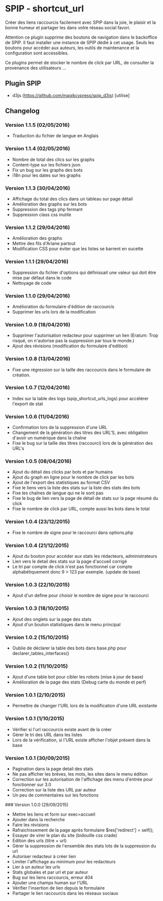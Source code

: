 SPIP - shortcut_url
=======

Créer des liens raccourcis facilement avec SPIP dans la joie, le plaisir et la bonne humeur et partager les dans votre réseau social favori.

Attention ce plugin supprime des boutons de navigation dans le backoffice de SPIP. Il faut installer une instance de SPIP dédié à cet usage. Seuls les boutons pour accéder aux auteurs, les outils de maintenance et la configuration sont accessibles.

Ce plugins permet de stocker le nombre de click par URL, de consulter la provenance des utilisateurs ...

## Plugin SPIP

* d3js (https://github.com/magikcypress/spip_d3js) [utilise]

## Changelog

### Version 1.1.5 (02/05/2016)

- Traduction du fichier de langue en Anglais

### Version 1.1.4 (02/05/2016)

- Nombre de total des clics sur les graphs
- Content-type sur les fichiers json
- Fix un bug sur les graphs des bots
- i18n pour les dates sur les graphs

### Version 1.1.3 (30/04/2016)

- Affichage du total des clics dans un tableau sur page détail
- Amélioration des graphs sur les bots
- Suppression des tags php fermant
- Suppression class css inutile

### Version 1.1.2 (29/04/2016)

- Amélioration des graphs
- Mettre des fils d'Ariane partout
- Modification CSS pour éviter que les listes se barrent en sucette

### Version 1.1.1 (29/04/2016)

- Suppression du fichier d'options qui définissait une valeur qui doit être mise par défaut dans le code
- Nettoyage de code

### Version 1.1.0 (29/04/2016)

- Amélioration du formulaire d'édition de raccourcis
- Supprimer les urls lors de la modification

### Version 1.0.9 (18/04/2016)

- Supprimer l'autorisation redacteur pour supprimer un lien (Eratum: Trop risqué, on n'autorise pas la suppression par tous le monde.)
- Ajout des révisions (modification du formulaire d'edition)

### Version 1.0.8 (13/04/2016)

- Fixe une régression sur la taille des raccourcis dans le formulaire de création.

### Version 1.0.7 (12/04/2016)

- Index sur la table des logs (spip_shortcut_urls_logs) pour accélérer l'export de stat

### Version 1.0.6 (11/04/2016)

- Confirmation lors de la suppression d'une URL
- Changement de la génération des titres des URL'S, avec obligation d'avoir un numérique dans la chaîne
- Fixe le bug sur la taille des titres (raccourci) lors de la génération des URL's

### Version 1.0.5 (08/04/2016)

- Ajout du détail des clicks par bots et par humains
- Ajout du graph en ligne pour le nombre de click par les bots
- Ajout de l'export des statistiques au format CSV
- Fixe le liens vers la liste des stats sur la liste des stats des bots
- Fixe les chaînes de langue qui ne le sont pas
- Fixe le bug de lien vers la page de détail de stats sur la page résumé du click
- Fixe le nombre de click par URL, compte aussi les bots dans le total

### Version 1.0.4 (23/12/2015)

- Fixe le nombre de signe pour le raccourci dans options.php

### Version 1.0.4 (21/12/2015)

- Ajout du bouton pour accéder aux stats les rédacteurs, administrateurs
- Lien vers le detail des stats sur la page d'accueil corrigé
- Le tri par compte de click n'est pas fonctionnel car compte alphabétiquement donc 9 > 123 par exemple. (update de base)

### Version 1.0.3 (22/10/2015)

- Ajout d'un define pour choisir le nombre de signe pour le raccourci

### Version 1.0.3 (18/10/2015)

- Ajout des onglets sur la page des stats
- Ajout d'un bouton statistiques dans le menu principal

### Version 1.0.2 (15/10/2015)

- Oublie de déclarer la table des bots dans base.php pour declarer_tables_interfaces()

### Version 1.0.2 (11/10/2015)

- Ajout d'une table bot pour cibler les robots (mise à jour de base)
- Amélioration de la page des stats (Debug carte du monde et perf)

### Version 1.0.1 (2/10/2015)

- Permettre de changer l'URL lors de la modification d'une URL existante

### Version 1.0.1 (1/10/2015)

- Vérifier si l'url raccourcis existe avant de la créer
- Gérer le tri des URL dans les listes
- Lors de la vérification, si l'URL existe afficher l'objet présent dans la base

### Version 1.0.1 (30/09/2015)

- Pagination dans la page detail des stats
- Ne pas afficher les brèves, les mots, les sites dans le menu édition
- Correction sur les autorisation de l'affichage des menu d'entrée pour fonctionner sur 3.0
- Correction sur la liste des URL par auteur
- Un peu de commentaires sur les fonctions

### Version 1.0.0 (29/09/2015)

- Mettre les liens et form sur exec=accueil
- Ajouter dans la recherche
- Faire les révisions
- Rafraichissement de la page après formulaire $res['redirect'] = self();
- Essayer de virer le plan du site (bidouille css crade)
- Edition des urls (titre + url)
- Gérer la suppression de l'ensemble des stats lots de la suppression du url
- Autoriser redacteur à créer lien
- Limiter l'affichage au minimum pour les redacteurs
- Lier à un auteur les urls
- Stats globales et par url et par auteur
- Bug sur les liens raccourcis, erreur 404
- Ajouter une champs human sur l'URL
- Vérifier l'insertion de lien depuis le formulaire
- Partager le lien raccourcis dans les réseaux sociaux